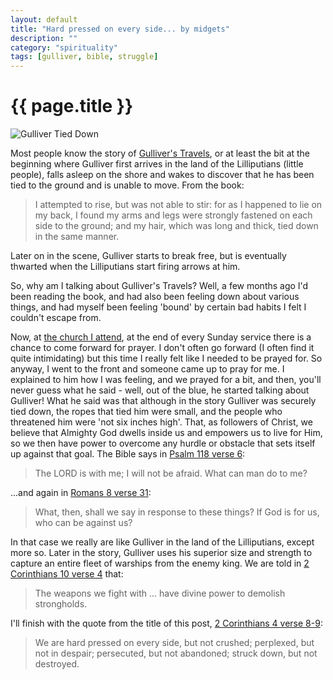```yaml
---
layout: default
title: "Hard pressed on every side... by midgets"
description: ""
category: "spirituality"
tags: [gulliver, bible, struggle]
---
```

# {{ page.title }}
<div class="pull-right blog-image">
    <img alt="Gulliver Tied Down" src="{% asset_path posts/2008-11-06-gullivers_travels.jpg %}" />
</div>

Most people know the story of [Gulliver's Travels](http://en.wikipedia.org/wiki/Gulliver%27s_Travels), or at least the bit at the beginning where Gulliver first arrives in the land of the Lilliputians (little people), falls asleep on the shore and wakes to discover that he has been tied to the ground and is unable to move. From the book:
> I attempted to rise, but was not able to stir: for as I happened to lie on my back, I found my arms and legs were strongly fastened on each side to the ground; and my hair, which was long and thick, tied down in the same manner.

Later on in the scene, Gulliver starts to break free, but is eventually thwarted when the Lilliputians start firing arrows at him.

So, why am I talking about Gulliver's Travels? Well, a few months ago I'd been reading the book, and had also been feeling down about various things, and had myself been feeling 'bound' by certain bad habits I felt I couldn't escape from.

Now, at [the church I attend](http://everyday.org.uk/), at the end of every Sunday service there is a chance to come forward for prayer. I don't often go forward (I often find it quite intimidating) but this time I really felt like I needed to be prayed for. So anyway, I went to the front and someone came up to pray for me. I explained to him how I was feeling, and we prayed for a bit, and then, you'll never guess what he said - well, out of the blue, he started talking about Gulliver! What he said was that although in the story Gulliver was securely tied down, the ropes that tied him were small, and the people who threatened him were 'not six inches high'. That, as followers of Christ, we believe that Almighty God dwells inside us and empowers us to live for Him, so we then have power to overcome any hurdle or obstacle that sets itself up against that goal. The Bible says in [Psalm 118 verse 6](http://para.ms/bible/Ps118:6):
> The LORD is with me; I will not be afraid. What can man do to me?

...and again in [Romans 8 verse 31](http://para.ms/bible/Rom8:31):
> What, then, shall we say in response to these things? If God is for us, who can be against us?

In that case we really are like Gulliver in the land of the Lilliputians, except more so. Later in the story, Gulliver uses his superior size and strength to capture an entire fleet of warships from the enemy king. We are told in [2 Corinthians 10 verse 4](http://para.ms/bible/2Cor10:4) that:
> The weapons we fight with ... have divine power to demolish strongholds.

I'll finish with the quote from the title of this post, [2 Corinthians 4 verse 8-9](http://para.ms/bible/2Cor4:8-9):
> We are hard pressed on every side, but not crushed; perplexed, but not in despair; persecuted, but not abandoned; struck down, but not destroyed.
